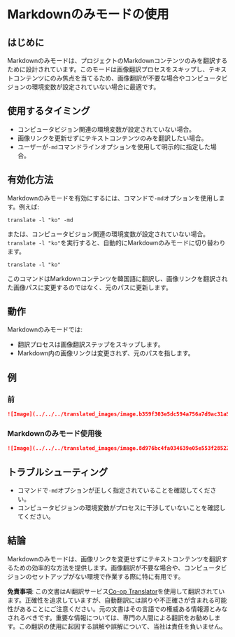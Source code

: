 <!--
CO_OP_TRANSLATOR_METADATA:
{
  "original_hash": "9b1b247a8d0f1736459e0e9ede0d9c92",
  "translation_date": "2025-07-04T08:11:52+00:00",
  "source_file": "getting_started/markdown-only-mode.md",
  "language_code": "ja"
}
-->
# Markdownのみモードの使用

## はじめに
Markdownのみモードは、プロジェクトのMarkdownコンテンツのみを翻訳するために設計されています。このモードは画像翻訳プロセスをスキップし、テキストコンテンツにのみ焦点を当てるため、画像翻訳が不要な場合やコンピュータビジョンの環境変数が設定されていない場合に最適です。

## 使用するタイミング
- コンピュータビジョン関連の環境変数が設定されていない場合。
- 画像リンクを更新せずにテキストコンテンツのみを翻訳したい場合。
- ユーザーが`-md`コマンドラインオプションを使用して明示的に指定した場合。

## 有効化方法
Markdownのみモードを有効にするには、コマンドで`-md`オプションを使用します。例えば:
```
translate -l "ko" -md
```

または、コンピュータビジョン関連の環境変数が設定されていない場合。`translate -l "ko"`を実行すると、自動的にMarkdownのみモードに切り替わります。

```
translate -l "ko"
```

このコマンドはMarkdownコンテンツを韓国語に翻訳し、画像リンクを翻訳された画像パスに変更するのではなく、元のパスに更新します。

## 動作
Markdownのみモードでは:
- 翻訳プロセスは画像翻訳ステップをスキップします。
- Markdown内の画像リンクは変更されず、元のパスを指します。

## 例
### 前
```markdown
![Image](../../../translated_images/image.b359f303e5dc594a756a7d9ac31a5e61e811aafcd61a3dbeb49ace8babc3f178.ja.png)
```
### Markdownのみモード使用後
```markdown
![Image](../../../translated_images/image.8d976bc4fa034639e05e553f285228b7103edc306d34812c2db9af8d66b15573.ja.png)
```

## トラブルシューティング
- コマンドで`-md`オプションが正しく指定されていることを確認してください。
- コンピュータビジョンの環境変数がプロセスに干渉していないことを確認してください。

## 結論
Markdownのみモードは、画像リンクを変更せずにテキストコンテンツを翻訳するための効率的な方法を提供します。画像翻訳が不要な場合や、コンピュータビジョンのセットアップがない環境で作業する際に特に有用です。

**免責事項**:
この文書はAI翻訳サービス[Co-op Translator](https://github.com/Azure/co-op-translator)を使用して翻訳されています。正確性を追求していますが、自動翻訳には誤りや不正確さが含まれる可能性があることにご注意ください。元の文書はその言語での権威ある情報源とみなされるべきです。重要な情報については、専門の人間による翻訳をお勧めします。この翻訳の使用に起因する誤解や誤解について、当社は責任を負いません。